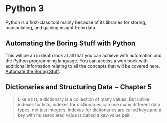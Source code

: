 # Python 3 
Python is a first-class tool mainly because of its libraries for storing, manipulating, and gaining insight from data. 

## Automating the Boring Stuff with Python 
This will be an in depth look at all that you can achieve with automation and the Python programming language. You can access a web book with additional information relating to all the concepts that will be covered here. [Automate the Boring Stuff](https://automatetheboringstuff.com/#toc). 

## Dictionaries and Structuring Data ~ Chapter 5 
> Like a list, a dictionary is a collection of many values. But unlike indexes for lists, indexes for dictionaries can use many different data types, not just integers. Indexes for dictionaries are called keys,and a key with its associated value is called a key-value pair.

